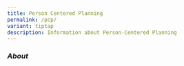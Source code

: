 ```yaml
---
title: Person Centered Planning
permalink: /pcp/
variant: tiptap
description: Information about Person-Centered Planning
---
```

<h3><strong><em>About</em></strong></h3>
<p></p>